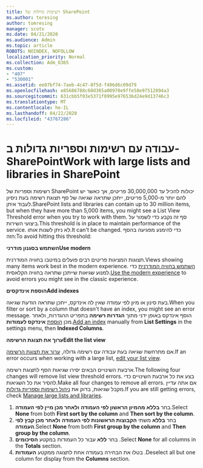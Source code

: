 ```yaml
---
title: רשימות גדולות של SharePoint
ms.author: toresing
author: tomresing
manager: scotv
ms.date: 04/21/2020
ms.audience: Admin
ms.topic: article
ROBOTS: NOINDEX, NOFOLLOW
localization_priority: Normal
ms.collection: Adm_O365
ms.custom:
- "407"
- "530001"
ms.assetid: ee07bf74-7aeb-4c47-8f5d-f496d6c09d79
ms.openlocfilehash: e85686788c60d365a00970e9ffe58e97512894a3
ms.sourcegitcommit: 631cbb5f03e5371f0995e976536d24e9d13746c3
ms.translationtype: MT
ms.contentlocale: he-IL
ms.lasthandoff: 04/22/2020
ms.locfileid: "43767286"
---
```

# <a name="work-with-large-lists-and-libraries-in-sharepoint"></a><span data-ttu-id="d7d09-102">עבודה עם רשימות וספריות גדולות ב-SharePoint</span><span class="sxs-lookup"><span data-stu-id="d7d09-102">Work with large lists and libraries in SharePoint</span></span>

<span data-ttu-id="d7d09-103">רשימות וספריות של SharePoint יכולות להכיל עד 30,000,000 פריטים, אך כאשר יש להם יותר מ-5,000 פריטים, ייתכן שתראה שגיאה של סף תצוגת רשימה בעת ניסיון לעבוד איתן.</span><span class="sxs-lookup"><span data-stu-id="d7d09-103">SharePoint lists and libraries can contain up to 30 million items, but when they have more than 5,000 items, you might see a List View Threshold error when you try to work with them.</span></span> <span data-ttu-id="d7d09-104">סף זה נקבע כדי לשמור על ביצועי השירות.</span><span class="sxs-lookup"><span data-stu-id="d7d09-104">This threshold is in place to maintain performance of the service.</span></span> <span data-ttu-id="d7d09-105">לא ניתן לשנות אותו.</span><span class="sxs-lookup"><span data-stu-id="d7d09-105">It can't be changed.</span></span> <span data-ttu-id="d7d09-106">כדי להימנע מפגיעה בהסף הזה:</span><span class="sxs-lookup"><span data-stu-id="d7d09-106">To avoid hitting this threshold:</span></span>

<span data-ttu-id="d7d09-107">**השתמש בסגנון מודרני**</span><span class="sxs-lookup"><span data-stu-id="d7d09-107">**Use modern**</span></span>

<span data-ttu-id="d7d09-108">תצוגות המציגות פריטים רבים פועלים במיטבו בחוויה המודרנית.</span><span class="sxs-lookup"><span data-stu-id="d7d09-108">Views showing many items work best in the modern experience.</span></span> <span data-ttu-id="d7d09-109">[השתמש בחוויה המודרנית](https://support.office.com/article/66dac24b-4177-4775-bf50-3d267318caa9) כדי למנוע שגיאות שייתכן שתראה בחוויה הקלאסית.</span><span class="sxs-lookup"><span data-stu-id="d7d09-109">[Use the modern experience](https://support.office.com/article/66dac24b-4177-4775-bf50-3d267318caa9) to avoid errors you might see in the classic experience.</span></span>

<span data-ttu-id="d7d09-110">**הוספת אינדקסים**</span><span class="sxs-lookup"><span data-stu-id="d7d09-110">**Add indexes**</span></span>

<span data-ttu-id="d7d09-111">בעת סינון או מיון לפי עמודה שאין לה אינדקס, ייתכן שתראה הודעת שגיאה.</span><span class="sxs-lookup"><span data-stu-id="d7d09-111">When you filter or sort by a column that doesn't have an index, you might see an error message.</span></span> <span data-ttu-id="d7d09-112">הוסף אינדקס באופן ידני מתוך **הגדרות רשימה** בתפריט ההגדרות, ולאחר מכן [הוספת](https://support.office.com/article/f3f00554-b7dc-44d1-a2ed-d477eac463b0) **אינדקס לעמודות**.</span><span class="sxs-lookup"><span data-stu-id="d7d09-112">[Add an index](https://support.office.com/article/f3f00554-b7dc-44d1-a2ed-d477eac463b0) manually from **List Settings** in the settings menu, then **Indexed Columns**.</span></span>

<span data-ttu-id="d7d09-113">**ערוך את תצוגת הרשימה**</span><span class="sxs-lookup"><span data-stu-id="d7d09-113">**Edit the list view**</span></span>

<span data-ttu-id="d7d09-114">אם מתרחשת שגיאה בעת עבודה עם רשימה גדולה, [ערוך את תצוגת הרשימה](https://support.office.com/article/15916903-e79a-423f-b4e2-02d37e1ff372).</span><span class="sxs-lookup"><span data-stu-id="d7d09-114">If an error occurs when working with a large list, [edit your list view](https://support.office.com/article/15916903-e79a-423f-b4e2-02d37e1ff372).</span></span>

<span data-ttu-id="d7d09-115">ארבעת השינויים הבאים יסירו שגיאות הסף לתצוגת רשימה.</span><span class="sxs-lookup"><span data-stu-id="d7d09-115">The following four changes will remove list view threshold errors.</span></span> <span data-ttu-id="d7d09-116">בצע את כל ארבעת השינויים כדי להסיר את כל השגיאות.</span><span class="sxs-lookup"><span data-stu-id="d7d09-116">Make all four changes to remove all errors.</span></span> <span data-ttu-id="d7d09-117">אם אתה עדיין מקבל שגיאות, בדוק את [ניהול רשימות וספריות גדולות](https://support.office.com/article/B8588DAE-9387-48C2-9248-C24122F07C59).</span><span class="sxs-lookup"><span data-stu-id="d7d09-117">If you are still getting errors, check [Manage large lists and libraries](https://support.office.com/article/B8588DAE-9387-48C2-9248-C24122F07C59).</span></span>

1. <span data-ttu-id="d7d09-118">בחר **בללא** **מהמיון הראשון לפי העמודה** **ולאחר מכן מיין לפי העמודה**.</span><span class="sxs-lookup"><span data-stu-id="d7d09-118">Select **None** from both **First sort by the column** and **Then sort by the column**.</span></span>
2. <span data-ttu-id="d7d09-119">בחר **בללא** משתי **הקבוצות הראשונות לפי העמודה** **ולאחר מכן קבץ לפי העמודה**.</span><span class="sxs-lookup"><span data-stu-id="d7d09-119">Select **None** from both **First group by the column** and **Then group by the column**.</span></span>
3. <span data-ttu-id="d7d09-120">בחר **ללא** עבור כל העמודות במקטע **הסיכומים** .</span><span class="sxs-lookup"><span data-stu-id="d7d09-120">Select **None** for all columns in the **Totals** section.</span></span>
4. <span data-ttu-id="d7d09-121">בטלו את הבחירה בעמודה אחת לתצוגה ממקטע **העמודות** .</span><span class="sxs-lookup"><span data-stu-id="d7d09-121">Deselect all but one column for display from the **Columns** section.</span></span>

